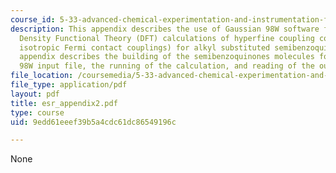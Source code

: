 ```yaml
---
course_id: 5-33-advanced-chemical-experimentation-and-instrumentation-fall-2007
description: This appendix describes the use of Gaussian 98W software for running
  Density Functional Theory (DFT) calculations of hyperfine coupling constants (the
  isotropic Fermi contact couplings) for alkyl substituted semibenzoquinones. This
  appendix describes the building of the semibenzoquinones molecules for the Gaussian
  98W input file, the running of the calculation, and reading of the output file.
file_location: /coursemedia/5-33-advanced-chemical-experimentation-and-instrumentation-fall-2007/9edd61eeef39b5a4cdc61dc86549196c_esr_appendix2.pdf
file_type: application/pdf
layout: pdf
title: esr_appendix2.pdf
type: course
uid: 9edd61eeef39b5a4cdc61dc86549196c

---
```

None